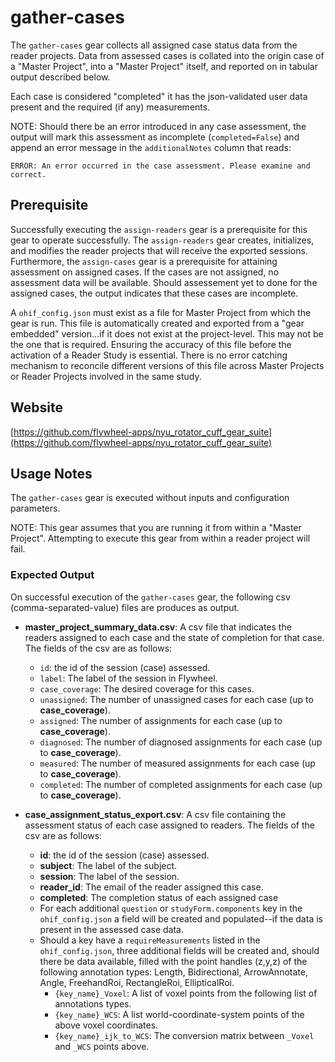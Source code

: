 # gather-cases

The `gather-cases` gear collects all assigned case status data from the reader projects. Data from assessed cases is collated into the origin case of a "Master Project",  into a "Master Project" itself, and reported on in tabular output described below.

Each case is considered "completed" it has the json-validated user data present and the required (if any) measurements.

NOTE: Should there be an error introduced in any case assessment, the output will mark this assessment as incomplete (`completed=False`) and append an error message in the `additionalNotes` column that reads:

```ERROR: An error occurred in the case assessment. Please examine and correct.```

## Prerequisite

Successfully executing the `assign-readers` gear is a prerequisite for this gear to operate successfully.  The `assign-readers` gear creates, initializes, and modifies the reader projects that will receive the exported sessions. Furthermore, the `assign-cases` gear is a prerequisite for attaining assessment on assigned cases. If the cases are not assigned, no assessment data will be available. Should assessement yet to done for the assigned cases, the output indicates that these cases are incomplete.

A `ohif_config.json` must exist as a file for Master Project from which the gear is run. This file is automatically created and exported from a "gear embedded" version...if it does not exist at the project-level.  This may not be the one that is required. Ensuring the accuracy of this file before the activation of a Reader Study is essential. There is no error catching mechanism to reconcile different versions of this file across Master Projects or Reader Projects involved in the same study.

## Website

[https://github.com/flywheel-apps/nyu_rotator_cuff_gear_suite](https://github.com/flywheel-apps/nyu_rotator_cuff_gear_suite)

## Usage Notes

The `gather-cases` gear is executed without inputs and configuration parameters.

NOTE: This gear assumes that you are running it from within a "Master Project".  Attempting to execute this gear from within a reader project will fail.

### Expected Output

On successful execution of the `gather-cases` gear, the following csv (comma-separated-value) files are produces as output.

* **master_project_summary_data.csv**: A csv file that indicates the readers assigned to each case and the state of completion for that case. The fields of the csv are as follows:

  * `id`: the id of the session (case) assessed.
  * `label`: The label of the session in Flywheel.
  * `case_coverage`: The desired coverage for this cases.
  * `unassigned`: The number of unassigned cases for each case (up to **case_coverage**).
  * `assigned`: The number of assignments for each case (up to **case_coverage**).
  * `diagnosed`: The number of diagnosed assignments for each case (up to **case_coverage**).
  * `measured`: The number of measured assignments for each case (up to **case_coverage**).
  * `completed`: The number of completed assignments for each case (up to **case_coverage**).

* **case_assignment_status_export.csv**: A csv file containing the assessment status of each case assigned to readers.  The fields of the csv are as follows:
  * **id**: the id of the session (case) assessed.
  * **subject**: The label of the subject.
  * **session**: The label of the session.
  * **reader_id**: The email of the reader assigned this case.
  * **completed**: The completion status of each assigned case
  * For each additional `question` or `studyForm.components` key in the `ohif_config.json` a field will be created and populated--if the data is present in the assessed case data.
  * Should a key have a `requireMeasurements` listed in the `ohif_config.json`, three additional fields will be created and, should there be data available, filled with the point handles (z,y,z) of the following annotation types: Length, Bidirectional, ArrowAnnotate, Angle, FreehandRoi, RectangleRoi, EllipticalRoi.
    * `{key_name}_Voxel`: A list of voxel points from the following list of annotations types.
    * `{key_name}_WCS`: A list world-coordinate-system points of the above voxel coordinates.
    * `{key_name}_ijk_to_WCS`: The conversion matrix between `_Voxel` and `_WCS` points above.
